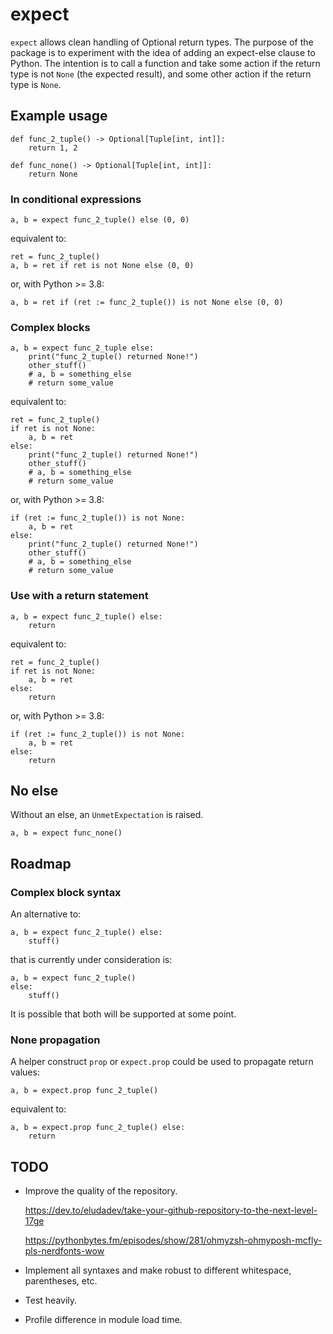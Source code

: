 # expect
`expect` allows clean handling of Optional return types.
The purpose of the package is to experiment with the idea of adding an expect-else clause to Python.
The intention is to call a function and take some action if the return type is not `None` (the expected result), 
and some other action if the return type is `None`.

## Example usage

    def func_2_tuple() -> Optional[Tuple[int, int]]:
	    return 1, 2

    def func_none() -> Optional[Tuple[int, int]]:
        return None

### In conditional expressions

    a, b = expect func_2_tuple() else (0, 0)

equivalent to:

    ret = func_2_tuple()
    a, b = ret if ret is not None else (0, 0)

or, with Python >= 3.8:

    a, b = ret if (ret := func_2_tuple()) is not None else (0, 0)

### Complex blocks

    a, b = expect func_2_tuple else:
        print("func_2_tuple() returned None!")
        other_stuff()
        # a, b = something_else
        # return some_value

equivalent to:

    ret = func_2_tuple()
    if ret is not None:
        a, b = ret
    else:
        print("func_2_tuple() returned None!")
        other_stuff()
        # a, b = something_else
        # return some_value

or, with Python >= 3.8:

    if (ret := func_2_tuple()) is not None:
        a, b = ret
    else:
        print("func_2_tuple() returned None!")
        other_stuff()
        # a, b = something_else
        # return some_value


### Use with a return statement

    a, b = expect func_2_tuple() else:
        return

equivalent to:
    
    ret = func_2_tuple()
    if ret is not None:
        a, b = ret
    else:
        return

or, with Python >= 3.8:

    if (ret := func_2_tuple()) is not None:
        a, b = ret
    else:
        return

## No else

Without an else, an `UnmetExpectation` is raised.

    a, b = expect func_none()

## Roadmap

### Complex block syntax

An alternative to:

    a, b = expect func_2_tuple() else:
        stuff()

that is currently under consideration is:

    a, b = expect func_2_tuple()
    else:
        stuff()

It is possible that both will be supported at some point.

### None propagation

A helper construct `prop` or `expect.prop` could be used to propagate return values:

    a, b = expect.prop func_2_tuple()

equivalent to:

    a, b = expect.prop func_2_tuple() else:
        return

## TODO

- Improve the quality of the repository.

  https://dev.to/eludadev/take-your-github-repository-to-the-next-level-17ge

  https://pythonbytes.fm/episodes/show/281/ohmyzsh-ohmyposh-mcfly-pls-nerdfonts-wow
- Implement all syntaxes and make robust to different whitespace, parentheses, etc.
- Test heavily.
- Profile difference in module load time.


